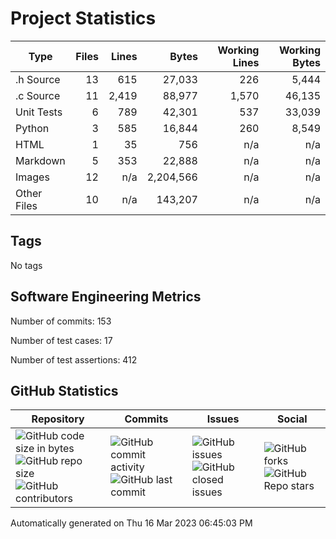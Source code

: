 Project Statistics
==================

| Type | Files | Lines | Bytes | Working Lines | Working Bytes |
|------|------:|------:|------:|--------------:|--------------:|
|.h Source|13|615|27,033|226|5,444|
|.c Source|11|2,419|88,977|1,570|46,135|
|Unit Tests|6|789|42,301|537|33,039|
|Python|3|585|16,844|260|8,549|
|HTML|1|35|756|n/a|n/a|
|Markdown|5|353|22,888|n/a|n/a|
|Images|12|n/a|2,204,566|n/a|n/a|
|Other	Files|10|n/a|143,207|n/a|n/a|

## Tags
No tags

## Software Engineering Metrics

Number of commits:  153

Number of test cases:  17

Number of test assertions:  412

## GitHub Statistics
| Repository                           | Commits                   | Issues                  | Social                    |
|--------------------------------------|---------------------------|-------------------------|---------------------------|
| ![GitHub code size	in	bytes](https://img.shields.io/github/languages/code-size/marknelsonengineer-sp23/sre_lab4_memscan?style=social) <br/> ![GitHub repo size](https://img.shields.io/github/repo-size/marknelsonengineer-sp23/sre_lab4_memscan?style=social) <br/> ![GitHub contributors](https://img.shields.io/github/contributors/marknelsonengineer-sp23/sre_lab4_memscan?style=social) | ![GitHub commit activity](https://img.shields.io/github/commit-activity/w/marknelsonengineer-sp23/sre_lab4_memscan?style=social) <br/> ![GitHub last	commit](https://img.shields.io/github/last-commit/marknelsonengineer-sp23/sre_lab4_memscan?style=social) | ![GitHub	issues](https://img.shields.io/github/issues-raw/marknelsonengineer-sp23/sre_lab4_memscan?style=social) <br/> ![GitHub	closed issues](https://img.shields.io/github/issues-closed-raw/marknelsonengineer-sp23/sre_lab4_memscan?style=social) | ![GitHub forks](https://img.shields.io/github/forks/marknelsonengineer-sp23/sre_lab4_memscan?style=social) <br/> ![GitHub Repo	stars](https://img.shields.io/github/stars/marknelsonengineer-sp23/sre_lab4_memscan?style=social) |

Automatically generated on Thu 16 Mar 2023 06:45:03 PM 
